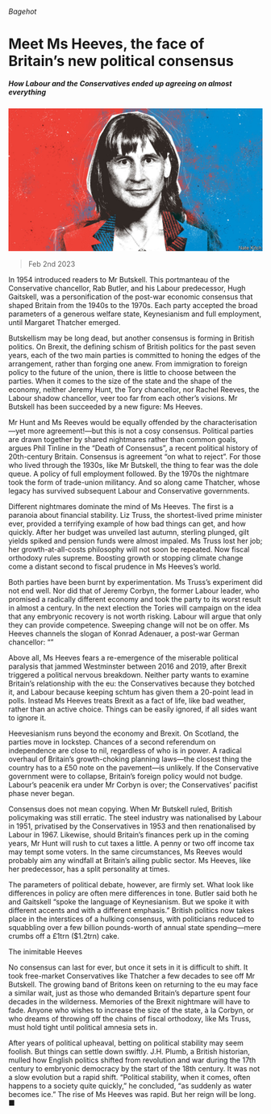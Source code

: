 ###### Bagehot

# Meet Ms Heeves, the face of Britain’s new political consensus 

##### How Labour and the Conservatives ended up agreeing on almost everything 

![image](images/20230204_BRD000.jpg) 

> Feb 2nd 2023 

In 1954  introduced readers to Mr Butskell. This portmanteau of the Conservative chancellor, Rab Butler, and his Labour predecessor, Hugh Gaitskell, was a personification of the post-war economic consensus that shaped Britain from the 1940s to the 1970s. Each party accepted the broad parameters of a generous welfare state, Keynesianism and full employment, until Margaret Thatcher emerged. 

Butskellism may be long dead, but another consensus is forming in British politics. On Brexit, the defining schism of British politics for the past seven years, each of the two main parties is committed to honing the edges of the arrangement, rather than forging one anew. From immigration to foreign policy to the future of the union, there is little to choose between the parties. When it comes to the size of the state and the shape of the economy, neither Jeremy Hunt, the Tory chancellor, nor Rachel Reeves, the Labour shadow chancellor, veer too far from each other’s visions. Mr Butskell has been succeeded by a new figure: Ms Heeves. 

Mr Hunt and Ms Reeves would be equally offended by the characterisation—yet more agreement!—but this is not a cosy consensus. Political parties are drawn together by shared nightmares rather than common goals, argues Phil Tinline in the “Death of Consensus”, a recent political history of 20th-century Britain. Consensus is agreement “on what to reject”. For those who lived through the 1930s, like Mr Butskell, the thing to fear was the dole queue. A policy of full employment followed. By the 1970s the nightmare took the form of trade-union militancy. And so along came Thatcher, whose legacy has survived subsequent Labour and Conservative governments. 

Different nightmares dominate the mind of Ms Heeves. The first is a paranoia about financial stability. Liz Truss, the shortest-lived prime minister ever, provided a terrifying example of how bad things can get, and how quickly. After her budget was unveiled last autumn, sterling plunged, gilt yields spiked and pension funds were almost impaled. Ms Truss lost her job; her growth-at-all-costs philosophy will not soon be repeated. Now fiscal orthodoxy rules supreme. Boosting growth or stopping climate change come a distant second to fiscal prudence in Ms Heeves’s world. 

Both parties have been burnt by experimentation. Ms Truss’s experiment did not end well. Nor did that of Jeremy Corbyn, the former Labour leader, who promised a radically different economy and took the party to its worst result in almost a century. In the next election the Tories will campaign on the idea that any embryonic recovery is not worth risking. Labour will argue that only they can provide competence. Sweeping change will not be on offer. Ms Heeves channels the slogan of Konrad Adenauer, a post-war German chancellor: “”

Above all, Ms Heeves fears a re-emergence of the miserable political paralysis that jammed Westminster between 2016 and 2019, after Brexit triggered a political nervous breakdown. Neither party wants to examine Britain’s relationship with the eu: the Conservatives because they botched it, and Labour because keeping schtum has given them a 20-point lead in polls. Instead Ms Heeves treats Brexit as a fact of life, like bad weather, rather than an active choice. Things can be easily ignored, if all sides want to ignore it. 

Heevesianism runs beyond the economy and Brexit. On Scotland, the parties move in lockstep. Chances of a second referendum on independence are close to nil, regardless of who is in power. A radical overhaul of Britain’s growth-choking planning laws—the closest thing the country has to a £50 note on the pavement—is unlikely. If the Conservative government were to collapse, Britain’s foreign policy would not budge. Labour’s peacenik era under Mr Corbyn is over; the Conservatives’ pacifist phase never began. 

Consensus does not mean copying. When Mr Butskell ruled, British policymaking was still erratic. The steel industry was nationalised by Labour in 1951, privatised by the Conservatives in 1953 and then renationalised by Labour in 1967. Likewise, should Britain’s finances perk up in the coming years, Mr Hunt will rush to cut taxes a little. A penny or two off income tax may tempt some voters. In the same circumstances, Ms Reeves would probably aim any windfall at Britain’s ailing public sector. Ms Heeves, like her predecessor, has a split personality at times. 

The parameters of political debate, however, are firmly set. What look like differences in policy are often mere differences in tone. Butler said both he and Gaitskell “spoke the language of Keynesianism. But we spoke it with different accents and with a different emphasis.” British politics now takes place in the interstices of a hulking consensus, with politicians reduced to squabbling over a few billion pounds-worth of annual state spending—mere crumbs off a £1trn ($1.2trn) cake. 

The inimitable Heeves

No consensus can last for ever, but once it sets in it is difficult to shift. It took free-market Conservatives like Thatcher a few decades to see off Mr Butskell. The growing band of Britons keen on returning to the eu may face a similar wait, just as those who demanded Britain’s departure spent four decades in the wilderness. Memories of the Brexit nightmare will have to fade. Anyone who wishes to increase the size of the state, à la Corbyn, or who dreams of throwing off the chains of fiscal orthodoxy, like Ms Truss, must hold tight until political amnesia sets in.

After years of political upheaval, betting on political stability may seem foolish. But things can settle down swiftly. J.H. Plumb, a British historian, mulled how English politics shifted from revolution and war during the 17th century to embryonic democracy by the start of the 18th century. It was not a slow evolution but a rapid shift. “Political stability, when it comes, often happens to a society quite quickly,” he concluded, “as suddenly as water becomes ice.” The rise of Ms Heeves was rapid. But her reign will be long. ■






